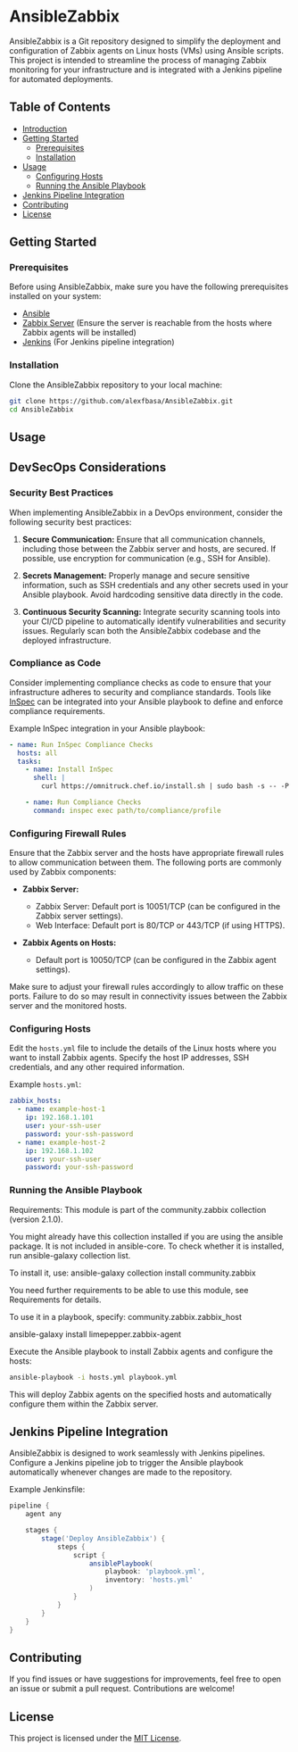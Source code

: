 # AnsibleZabbix

AnsibleZabbix is a Git repository designed to simplify the deployment and configuration of Zabbix agents on Linux
hosts (VMs) using Ansible scripts. This project is intended to streamline the process of managing Zabbix monitoring for
your infrastructure and is integrated with a Jenkins pipeline for automated deployments.

## Table of Contents

- [Introduction](#ansiblezabbix)
- [Getting Started](#getting-started)
    - [Prerequisites](#prerequisites)
    - [Installation](#installation)
- [Usage](#usage)
    - [Configuring Hosts](#configuring-hosts)
    - [Running the Ansible Playbook](#running-the-ansible-playbook)
- [Jenkins Pipeline Integration](#jenkins-pipeline-integration)
- [Contributing](#contributing)
- [License](#license)

## Getting Started

### Prerequisites

Before using AnsibleZabbix, make sure you have the following prerequisites installed on your system:

- [Ansible](https://www.ansible.com/)
- [Zabbix Server](https://www.zabbix.com/) (Ensure the server is reachable from the hosts where Zabbix agents will be
  installed)
- [Jenkins](https://www.jenkins.io/) (For Jenkins pipeline integration)

### Installation

Clone the AnsibleZabbix repository to your local machine:

```bash
git clone https://github.com/alexfbasa/AnsibleZabbix.git
cd AnsibleZabbix
```

## Usage

## DevSecOps Considerations

### Security Best Practices

When implementing AnsibleZabbix in a DevOps environment, consider the following security best practices:

1. **Secure Communication:**
   Ensure that all communication channels, including those between the Zabbix server and hosts, are secured.
   If possible, use encryption for communication (e.g., SSH for Ansible).

2. **Secrets Management:**
   Properly manage and secure sensitive information, such as SSH credentials and any other secrets used in your
   Ansible playbook. Avoid hardcoding sensitive data directly in the code.

3. **Continuous Security Scanning:**
   Integrate security scanning tools into your CI/CD pipeline to automatically identify vulnerabilities and security
   issues. Regularly scan both the AnsibleZabbix codebase and the deployed infrastructure.

### Compliance as Code

Consider implementing compliance checks as code to ensure that your infrastructure adheres to security and compliance
standards. Tools like [InSpec](https://www.inspec.io/) can be integrated into your Ansible playbook to define and
enforce compliance requirements.

Example InSpec integration in your Ansible playbook:

```yaml
- name: Run InSpec Compliance Checks
  hosts: all
  tasks:
    - name: Install InSpec
      shell: |
        curl https://omnitruck.chef.io/install.sh | sudo bash -s -- -P inspec

    - name: Run Compliance Checks
      command: inspec exec path/to/compliance/profile
```

### Configuring Firewall Rules

Ensure that the Zabbix server and the hosts have appropriate firewall rules to allow communication between them. The
following ports are commonly used by Zabbix components:

- **Zabbix Server:**
    - Zabbix Server: Default port is 10051/TCP (can be configured in the Zabbix server settings).
    - Web Interface: Default port is 80/TCP or 443/TCP (if using HTTPS).

- **Zabbix Agents on Hosts:**
    - Default port is 10050/TCP (can be configured in the Zabbix agent settings).

Make sure to adjust your firewall rules accordingly to allow traffic on these ports. Failure to do so may result in
connectivity issues between the Zabbix server and the monitored hosts.

### Configuring Hosts

Edit the `hosts.yml` file to include the details of the Linux hosts where you want to install Zabbix agents.
Specify the host IP addresses, SSH credentials, and any other required information.

Example `hosts.yml`:

```yaml
zabbix_hosts:
  - name: example-host-1
    ip: 192.168.1.101
    user: your-ssh-user
    password: your-ssh-password
  - name: example-host-2
    ip: 192.168.1.102
    user: your-ssh-user
    password: your-ssh-password
```

### Running the Ansible Playbook

Requirements:
This module is part of the community.zabbix collection (version 2.1.0).

You might already have this collection installed if you are using the ansible package. It is not included in
ansible-core. To check whether it is installed, run ansible-galaxy collection list.

To install it, use: 
ansible-galaxy collection install community.zabbix

You need further requirements to be able to use this module, see Requirements for details.

To use it in a playbook, specify:
community.zabbix.zabbix_host

ansible-galaxy install limepepper.zabbix-agent

Execute the Ansible playbook to install Zabbix agents and configure the hosts:

```bash
ansible-playbook -i hosts.yml playbook.yml
```

This will deploy Zabbix agents on the specified hosts and automatically configure them within the Zabbix server.

## Jenkins Pipeline Integration

AnsibleZabbix is designed to work seamlessly with Jenkins pipelines. Configure a Jenkins pipeline job to trigger the
Ansible playbook automatically whenever changes are made to the repository.

Example Jenkinsfile:

```groovy
pipeline {
    agent any

    stages {
        stage('Deploy AnsibleZabbix') {
            steps {
                script {
                    ansiblePlaybook(
                        playbook: 'playbook.yml',
                        inventory: 'hosts.yml'
                    )
                }
            }
        }
    }
}
```

## Contributing

If you find issues or have suggestions for improvements, feel free to open an issue or submit a pull request.
Contributions are welcome!

## License

This project is licensed under the [MIT License](LICENSE).

```

